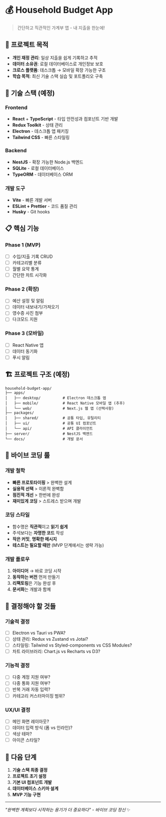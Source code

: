 # 💰 Household Budget App

> 간단하고 직관적인 가계부 앱 - 내 지출을 한눈에!

## 🎯 프로젝트 목적

- **개인 재정 관리**: 일상 지출을 쉽게 기록하고 추적
- **데이터 소유권**: 로컬 데이터베이스로 개인정보 보호
- **크로스 플랫폼**: 데스크톱 → 모바일 확장 가능한 구조
- **학습 목적**: 최신 기술 스택 실습 및 포트폴리오 구축

## 🚀 기술 스택 (예정)

### Frontend

- **React** + **TypeScript** - 타입 안전성과 컴포넌트 기반 개발
- **Redux Toolkit** - 상태 관리
- **Electron** - 데스크톱 앱 패키징
- **Tailwind CSS** - 빠른 스타일링

### Backend

- **NestJS** - 확장 가능한 Node.js 백엔드
- **SQLite** - 로컬 데이터베이스
- **TypeORM** - 데이터베이스 ORM

### 개발 도구

- **Vite** - 빠른 개발 서버
- **ESLint + Prettier** - 코드 품질 관리
- **Husky** - Git hooks

## 📋 핵심 기능

### Phase 1 (MVP)

- [ ] 수입/지출 기록 CRUD
- [ ] 카테고리별 분류
- [ ] 월별 요약 통계
- [ ] 간단한 차트 시각화

### Phase 2 (확장)

- [ ] 예산 설정 및 알림
- [ ] 데이터 내보내기/가져오기
- [ ] 영수증 사진 첨부
- [ ] 다크모드 지원

### Phase 3 (모바일)

- [ ] React Native 앱
- [ ] 데이터 동기화
- [ ] 푸시 알림

## 🏗️ 프로젝트 구조 (예정)

```
household-budget-app/
├── apps/
│   ├── desktop/          # Electron 데스크톱 앱
│   ├── mobile/           # React Native 모바일 앱 (추후)
│   └── web/              # Next.js 웹 앱 (선택사항)
├── packages/
│   ├── shared/           # 공통 타입, 유틸리티
│   ├── ui/               # 공통 UI 컴포넌트
│   └── api/              # API 클라이언트
├── server/               # NestJS 백엔드
└── docs/                 # 개발 문서
```

## 🎨 바이브 코딩 룰

### 개발 철학

- **빠른 프로토타이핑** > 완벽한 설계
- **실용적 선택** > 이론적 완벽함
- **점진적 개선** > 한번에 완성
- **재미있게 코딩** > 스트레스 받으며 개발

### 코딩 스타일

- 함수명은 **직관적**이고 **읽기 쉽게**
- 주석보다는 **자명한 코드** 작성
- **작은 커밋**, **명확한 메시지**
- **테스트는 필요할 때만** (MVP 단계에서는 생략 가능)

### 개발 플로우

1. **아이디어** → 바로 코딩 시작
2. **동작하는 버전** 먼저 만들기
3. **리팩토링**은 기능 완성 후
4. **문서화**는 개발과 함께

## 🤔 결정해야 할 것들

### 기술적 결정

- [ ] Electron vs Tauri vs PWA?
- [ ] 상태 관리: Redux vs Zustand vs Jotai?
- [ ] 스타일링: Tailwind vs Styled-components vs CSS Modules?
- [ ] 차트 라이브러리: Chart.js vs Recharts vs D3?

### 기능적 결정

- [ ] 다중 계정 지원 여부?
- [ ] 다중 통화 지원 여부?
- [ ] 반복 거래 자동 입력?
- [ ] 카테고리 커스터마이징 범위?

### UX/UI 결정

- [ ] 메인 화면 레이아웃?
- [ ] 데이터 입력 방식 (폼 vs 인라인)?
- [ ] 색상 테마?
- [ ] 아이콘 스타일?

## 📝 다음 단계

1. **기술 스택 최종 결정**
2. **프로젝트 초기 설정**
3. **기본 UI 컴포넌트 개발**
4. **데이터베이스 스키마 설계**
5. **MVP 기능 구현**

---

_"완벽한 계획보다 시작하는 용기가 더 중요하다" - 바이브 코딩 정신_ ✨
